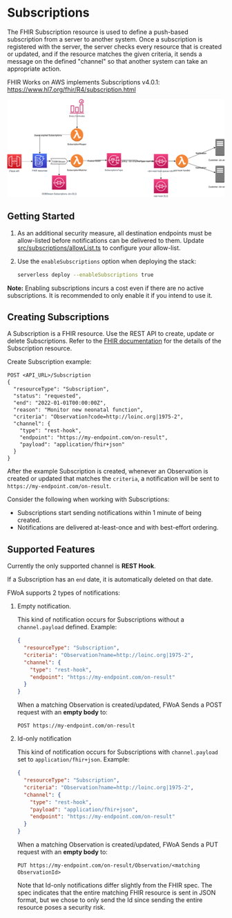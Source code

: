 # Subscriptions

The FHIR Subscription resource is used to define a push-based subscription from a server to another system. 
Once a subscription is registered with the server, the server checks every resource that is created or updated, 
and if the resource matches the given criteria, it sends a message on the defined "channel" so that another system can take an appropriate action.

FHIR Works on AWS implements Subscriptions v4.0.1: https://www.hl7.org/fhir/R4/subscription.html

![Architecture diagram](resources/FWoA-subscriptions.svg)

## Getting Started

1. As an additional security measure, all destination endpoints must be allow-listed before notifications can be delivered to them. 
Update [src/subscriptions/allowList.ts](src/subscriptions/allowList.ts) to configure your allow-list. 


2. Use the `enableSubscriptions` option when deploying the stack:

   ```bash
   serverless deploy --enableSubscriptions true
   ```


**Note:** Enabling subscriptions incurs a cost even if there are no active subscriptions. It is recommended to only enable it if you intend to use it.

## Creating Subscriptions

A Subscription is a FHIR resource. Use the REST API to create, update or delete Subscriptions. 
Refer to the [FHIR documentation](https://www.hl7.org/fhir/R4/subscription.html#resource) for the details of the Subscription resource.

Create Subscription example:
```
POST <API_URL>/Subscription 
{
  "resourceType": "Subscription",
  "status": "requested",
  "end": "2022-01-01T00:00:00Z",
  "reason": "Monitor new neonatal function",
  "criteria": "Observation?code=http://loinc.org|1975-2",
  "channel": {
    "type": "rest-hook",
    "endpoint": "https://my-endpoint.com/on-result",
    "payload": "application/fhir+json"
  }
}
```

After the example Subscription is created, whenever an Observation is created or updated that matches the `criteria`, 
a notification will be sent to `https://my-endpoint.com/on-result`.  

Consider the following when working with Subscriptions:

* Subscriptions start sending notifications within 1 minute of being created.
* Notifications are delivered at-least-once and with best-effort ordering.

## Supported Features

Currently the only supported channel is **REST Hook**.

If a Subscription has an `end` date, it is automatically deleted on that date.

FWoA supports 2 types of notifications:

1. Empty notification.

   This kind of notification occurs for Subscriptions without a `channel.payload` defined. Example:
   ```json
   {
     "resourceType": "Subscription",
     "criteria": "Observation?name=http://loinc.org|1975-2",
     "channel": {
       "type": "rest-hook",
       "endpoint": "https://my-endpoint.com/on-result"
     }
   }
   ```
   When a matching Observation is created/updated, FWoA Sends a POST request with an **empty body** to:
   ```
   POST https://my-endpoint.com/on-result
   ```

2. Id-only notification

   This kind of notification occurs for Subscriptions with `channel.payload` set to `application/fhir+json`. Example:
   ```json
   {
     "resourceType": "Subscription",
     "criteria": "Observation?name=http://loinc.org|1975-2",
     "channel": {
       "type": "rest-hook", 
       "payload": "application/fhir+json",
       "endpoint": "https://my-endpoint.com/on-result"
     }
   }
   ```
   When a matching Observation is created/updated, FWoA Sends a PUT request with an **empty body** to:
   ```
   PUT https://my-endpoint.com/on-result/Observation/<matching ObservationId>
   ```
   Note that Id-only notifications differ slightly from the FHIR spec. 
   The spec indicates that the entire matching FHIR resource is sent in JSON format, but we chose to only send the Id since
   sending the entire resource poses a security risk.
